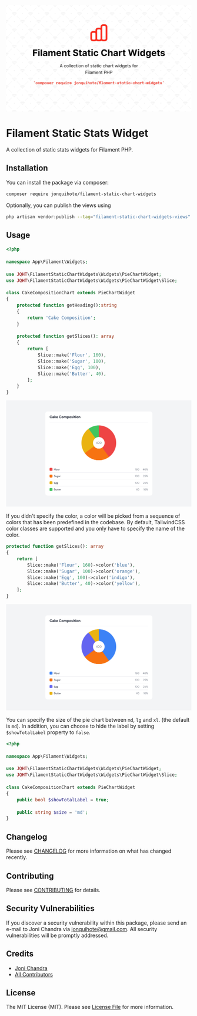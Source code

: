 ![Filament Static Chart Widgets Cover Art](./images/cover.jpg)

# Filament Static Stats Widget

A collection of static stats widgets for Filament PHP.

## Installation

You can install the package via composer:

```bash
composer require jonquihote/filament-static-chart-widgets
```

Optionally, you can publish the views using

```bash
php artisan vendor:publish --tag="filament-static-chart-widgets-views"
```

## Usage

```php
<?php

namespace App\Filament\Widgets;

use JQHT\FilamentStaticChartWidgets\Widgets\PieChartWidget;
use JQHT\FilamentStaticChartWidgets\Widgets\PieChartWidget\Slice;

class CakeCompositionChart extends PieChartWidget
{
    protected function getHeading():string
    {
        return 'Cake Composition';
    }

    protected function getSlices(): array
    {
        return [
            Slice::make('Flour', 160),
            Slice::make('Sugar', 100),
            Slice::make('Egg', 100),
            Slice::make('Butter', 40),
        ];
    }
}
```

![CakeCompositionChart](./images/screenshot-1.jpg)

If you didn't specify the color, a color will be picked from a sequence of colors that has been predefined in the codebase. By default, TailwindCSS color classes are supported and you only have to specify the name of the color.

```php
protected function getSlices(): array
{
    return [
        Slice::make('Flour', 160)->color('blue'),
        Slice::make('Sugar', 100)->color('orange'),
        Slice::make('Egg', 100)->color('indigo'),
        Slice::make('Butter', 40)->color('yellow'),
    ];
}
```

![CakeCompositionChart](./images/screenshot-2.jpg)

You can specify the size of the pie chart between `md`, `lg` and `xl`. (the default is `md`). In addition, you can choose to hide the label by setting `$showTotalLabel` property to `false`.

```php
<?php

namespace App\Filament\Widgets;

use JQHT\FilamentStaticChartWidgets\Widgets\PieChartWidget;
use JQHT\FilamentStaticChartWidgets\Widgets\PieChartWidget\Slice;

class CakeCompositionChart extends PieChartWidget
{
    public bool $showTotalLabel = true;

    public string $size = 'md';
}
```

## Changelog

Please see [CHANGELOG](CHANGELOG.md) for more information on what has changed recently.

## Contributing

Please see [CONTRIBUTING](CONTRIBUTING.md) for details.

## Security Vulnerabilities

If you discover a security vulnerability within this package, please send an e-mail to Joni Chandra via [jonquihote@gmail.com](mailto:jonquihote@gmail.com). All security vulnerabilities will be promptly addressed.

## Credits

- [Joni Chandra](https://github.com/jonquihote)
- [All Contributors](../../contributors)

## License

The MIT License (MIT). Please see [License File](LICENSE.md) for more information.
